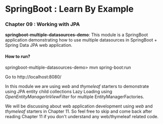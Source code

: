 # SpringBoot : Learn By Example


### Chapter 09 : Working with JPA

**springboot-multiple-datasources-demo**: This module is a SpringBoot application demonstrating how to use multiple datasources in SpringBoot + Spring Data JPA web application.

#### How to run?

springboot-multiple-datasources-demo> mvn spring-boot:run 

Go to http://localhost:8080/

In this module we are using *web* and *thymeleaf* starters to demonstrate using JPA entity child collections Lazy Loading using *OpenEntityManagerInViewFilter* for multiple EntityManagerFactories.

We will be discussing about web application development using *web* and *thymeleaf* starters in Chapter 11.
So feel free to skip and come back after reading Chapter 11 if you don't understand any web/thymeleaf related code.
